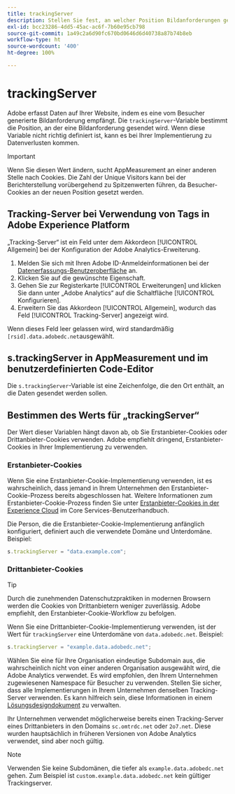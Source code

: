 ```yaml
---
title: trackingServer
description: Stellen Sie fest, an welcher Position Bildanforderungen gesendet werden.
exl-id: bcc23286-4dd5-45ac-ac6f-7b60e95cb798
source-git-commit: 1a49c2a6d90fc670bd0646d6d40738a87b74b8eb
workflow-type: ht
source-wordcount: '400'
ht-degree: 100%

---
```


# trackingServer

Adobe erfasst Daten auf Ihrer Website, indem es eine vom Besucher generierte Bildanforderung empfängt. Die `trackingServer`-Variable bestimmt die Position, an der eine Bildanforderung gesendet wird. Wenn diese Variable nicht richtig definiert ist, kann es bei Ihrer Implementierung zu Datenverlusten kommen.

>[!IMPORTANT]
>
>Wenn Sie diesen Wert ändern, sucht AppMeasurement an einer anderen Stelle nach Cookies. Die Zahl der Unique Visitors kann bei der Berichterstellung vorübergehend zu Spitzenwerten führen, da Besucher-Cookies an der neuen Position gesetzt werden.

## Tracking-Server bei Verwendung von Tags in Adobe Experience Platform

„Tracking-Server“ ist ein Feld unter dem Akkordeon [!UICONTROL Allgemein] bei der Konfiguration der Adobe Analytics-Erweiterung.

1. Melden Sie sich mit Ihren Adobe ID-Anmeldeinformationen bei der [Datenerfassungs-Benutzeroberfläche](https://experience.adobe.com/data-collection) an.
2. Klicken Sie auf die gewünschte Eigenschaft.
3. Gehen Sie zur Registerkarte [!UICONTROL Erweiterungen] und klicken Sie dann unter „Adobe Analytics“ auf die Schaltfläche [!UICONTROL Konfigurieren].
4. Erweitern Sie das Akkordeon [!UICONTROL Allgemein], wodurch das Feld [!UICONTROL Tracking-Server] angezeigt wird.

Wenn dieses Feld leer gelassen wird, wird standardmäßig `[rsid].data.adobedc.net`ausgewählt.

## s.trackingServer in AppMeasurement und im benutzerdefinierten Code-Editor

Die `s.trackingServer`-Variable ist eine Zeichenfolge, die den Ort enthält, an die Daten gesendet werden sollen.

## Bestimmen des Werts für „trackingServer“

Der Wert dieser Variablen hängt davon ab, ob Sie Erstanbieter-Cookies oder Drittanbieter-Cookies verwenden. Adobe empfiehlt dringend, Erstanbieter-Cookies in Ihrer Implementierung zu verwenden.

### Erstanbieter-Cookies

Wenn Sie eine Erstanbieter-Cookie-Implementierung verwenden, ist es wahrscheinlich, dass jemand in Ihrem Unternehmen den Erstanbieter-Cookie-Prozess bereits abgeschlossen hat. Weitere Informationen zum Erstanbieter-Cookie-Prozess finden Sie unter [Erstanbieter-Cookies in der Experience Cloud](https://experienceleague.adobe.com/docs/core-services/interface/ec-cookies/cookies-first-party.html?lang=de) im Core Services-Benutzerhandbuch.

Die Person, die die Erstanbieter-Cookie-Implementierung anfänglich konfiguriert, definiert auch die verwendete Domäne und Unterdomäne. Beispiel:

```js
s.trackingServer = "data.example.com";
```

### Drittanbieter-Cookies

>[!TIP]
>
>Durch die zunehmenden Datenschutzpraktiken in modernen Browsern werden die Cookies von Drittanbietern weniger zuverlässig. Adobe empfiehlt, den Erstanbieter-Cookie-Workflow zu befolgen.

Wenn Sie eine Drittanbieter-Cookie-Implementierung verwenden, ist der Wert für `trackingServer` eine Unterdomäne von `data.adobedc.net`. Beispiel:

```js
s.trackingServer = "example.data.adobedc.net";
```

Wählen Sie eine für Ihre Organisation eindeutige Subdomain aus, die wahrscheinlich nicht von einer anderen Organisation ausgewählt wird, die Adobe Analytics verwendet.  Es wird empfohlen, den Ihrem Unternehmen zugewiesenen Namespace für Besucher zu verwenden.  Stellen Sie sicher, dass alle Implementierungen in Ihrem Unternehmen denselben Tracking-Server verwenden. Es kann hilfreich sein, diese Informationen in einem [Lösungsdesigndokument](../../prepare/solution-design.md) zu verwalten.

Ihr Unternehmen verwendet möglicherweise bereits einen Tracking-Server eines Drittanbieters in den Domains `sc.omtrdc.net` oder `2o7.net`. Diese wurden hauptsächlich in früheren Versionen von Adobe Analytics verwendet, sind aber noch gültig.

>[!NOTE]
>
>Verwenden Sie keine Subdomänen, die tiefer als `example.data.adobedc.net` gehen. Zum Beispiel ist `custom.example.data.adobedc.net` kein gültiger Trackingserver.
